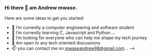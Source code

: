 ### Hi there 👋 am Andrew mwase.

Here are some ideas to get you started:

- 🔭 I’m currently a computer engineering and software student 
- 🌱 I’m currently learning C, Javascript and Python ...
- 🤔 I’m looking for everyone who can help me shape my tech journey 
- 💬 Am open to any tech oriented discussions 
- 📫 you can contact me on mwaseandrew98@gmail.com ..
-->
